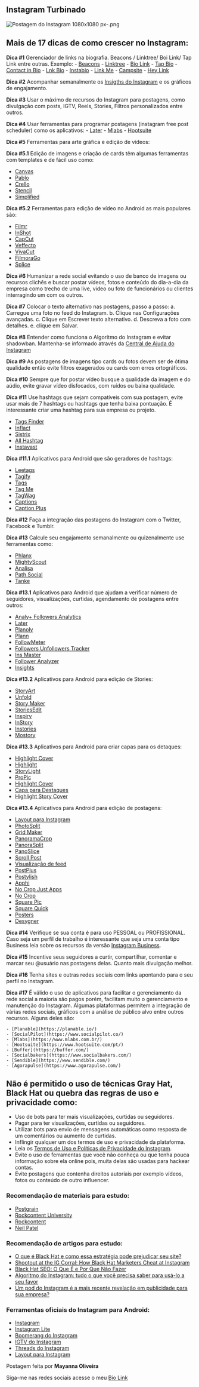 ## Instagram Turbinado


![Postagem do Instagram 1080x1080  px-.png](https://cdn.hashnode.com/res/hashnode/image/upload/v1635104981166/0lNx0M7F6.png)

## Mais de 17 dicas de como crescer no Instagram:

**Dica #1** Gerenciador de links na biografia. Beacons / Linktree/ Boi Link/ Tap Link entre outras. Exemplo:
	- [Beacons](https://beacons.ai/mayannaoliveira)
	- [Linktree](https://linktr.ee/mayannaoliveira)
	- [Bio Link](https://mayanna.bio.link/)
	- [Tap Bio](https://tap.bio/@mayanna)
	- [Contact in Bio](https://www.contactinbio.com/)
	- [Lnk Bio](https://lnk.bio/pt/)
	- [Instabio](https://instabio.cc/)
	- [Link Me](https://linkme.bio/)
	- [Campsite](https://campsite.bio/)
	- [Hey Link](https://heylink.me/)
	
**Dica #2** Acompanhar semanalmente os [Insigths do Instagram](https://help.instagram.com/1533933820244654) e os gráficos de engajamento.

**Dica #3** Usar o máximo de recursos do Instagram para postagens, como divulgação com posts, IGTV, Reels, Stories, Filtros personalizados entre outros.

**Dica #4** Usar ferramentas para programar postagens (instagram free post scheduler) como os aplicativos:
	- [Later](https://later.com/) 
	- [Mlabs](https://www.mlabs.com.br/) 
	- [Hootsuite](https://www.hootsuite.com/pt/)

**Dica #5** Ferramentas para arte gráfica e edição de vídeos:

**Dica #5.1** Edição de imagens e criação de cards têm algumas ferramentas com templates e de fácil uso como:
- [Canvas](https://www.canva.com/) 
- [Pablo](https://pablo.buffer.com/) 
- [Crello](https://crello.com/pt/)
- [Stencil](https://getstencil.com/)
- [Simplified](https://simplified.app/)
	
**Dica #5.2** Ferramentas para edição de vídeo no Android as mais populares são:
- [Filmr](https://play.google.com/store/apps/details?id=com.filmrapp.videoeditor)
- [InShot](https://play.google.com/store/apps/details?id=com.camerasideas.instashot)
- [CapCut](https://play.google.com/store/apps/details?id=com.lemon.lvoverseas)
- [Veffecto](https://play.google.com/store/apps/details?id=com.enjoyvdedit.veffecto)
- [VivaCut](https://play.google.com/store/apps/details?id=com.videoeditorpro.android)
- [FilmoraGo](https://play.google.com/store/apps/details?id=com.wondershare.filmorago)
- [Splice](https://play.google.com/store/apps/details?id=com.splice.video.editor)

**Dica #6** Humanizar a rede social evitando o uso de banco de imagens ou recursos clichês e buscar postar vídeos, fotos e conteúdo do dia-a-dia da empresa como trecho de uma live, video ou foto de funcionários ou clientes interragindo um com os outros.

**Dica #7** Colocar o texto alternativo nas postagens, passo a passo:
a. Carregue uma foto no feed do Instagram.
b. Clique nas Configurações avançadas.
c. Clique em Escrever texto alternativo.
d. Descreva a foto com detalhes. 
e. clique em Salvar.

**Dica #8** Entender como funciona o Algoritmo do Instagram e evitar shadowban. Mantenha-se informado através da [Central de Ajuda do Instagram](https://help.instagram.com) 

**Dica #9** As postagens de imagens tipo cards ou fotos devem ser de ótima qualidade então evite filtros exagerados ou cards com erros ortográficos.

**Dica #10** Sempre que for postar vídeo busque a qualidade da imagem e do aúdio, evite gravar vídeo disfocados, com ruídos ou baixa qualidade.

**Dica #11** Use hashtags que sejam compatíveis com sua postagem, evite usar mais de 7 hashtags ou hashtags que tenha baixa pontuação. É interessante criar uma hashtag para sua empresa ou projeto.

- [Tags Finder](https://www.tagsfinder.com/pt-br/)
- [Inflact](https://inflact.com/tools/instagram-hashtag-generator/)
- [Sistrix](https://app.sistrix.com/en/instagram-hashtags)
- [All Hashtag](https://www.all-hashtag.com/hashtag-generator.php)
- [Instavast](https://instavast.com/instagram-hashtag-generator/)	

**Dica #11.1** Aplicativos para Android que são geradores de hashtags:

- [Leetags](https://play.google.com/store/apps/details?id=com.leetags)
- [Tagify](https://play.google.com/store/apps/details?id=com.gongadev.hashtagram)
- [Tags](https://play.google.com/store/apps/details?id=com.sunraylabs.socialtags)
- [Tag Me](https://play.google.com/store/apps/details?id=com.joetschn.tag.me)
- [TagWag](https://play.google.com/store/apps/details?id=ai.tagwag.caption)
- [Captions](https://play.google.com/store/apps/details?id=com.caption.for.instagram.photos)
- [Caption Plus](https://play.google.com/store/apps/details?id=nbots.com.captionplus)

**Dica #12** Faça a integração das postagens do Instagram com o Twitter, Facebook e Tumblr.

**Dica #13** Calcule seu engajamento semanalmente ou quizenalmente use ferramentas como:

- [Phlanx](https://phlanx.com/engagement-calculator)
- [MightyScout](https://mightyscout.com/engagement-calculator)
- [Analisa](https://analisa.io/InstagramAnalytics-embed-code-widget)
- [Path Social](https://www.pathsocial.com/instagram-engagement-calculator)
- [Tanke](https://www.tanke.fr/en/instagram-engagement-rate-calculator-2)
	
	
**Dica #13.1**  Aplicativos para Android que ajudam a verificar número de seguidores, visualizações, curtidas, agendamento de postagens entre outros:

- [Analy+ Followers Analytics](https://play.google.com/store/apps/details?id=com.analyplus.app)
- [Later](https://play.google.com/store/apps/details?id=me.latergram.latergramme)
- [Planoly](https://play.google.com/store/apps/details?id=com.planoly.android)
- [Plann](https://play.google.com/store/apps/details?id=com.webhaus.planyourgramScheduler)
- [FollowMeter](https://play.google.com/store/apps/details?id=com.beakerapps.instameter2)
- [Followers Unfollowers Tracker](https://play.google.com/store/apps/details?id=com.unfollowers.likes.tracker)
-  [Ins Master](https://play.google.com/store/apps/details?id=com.ins.reports.analyzer.insta.followers.tracker)
- [Follower Analyzer](https://play.google.com/store/apps/details?id=com.maximolab.followeranalyzer)
-  [Insights](https://play.google.com/store/apps/details?id=followers.tracker.instagram.analyzer)
	
**Dica #13.2**  Aplicativos para Android para edição de Stories:

- [StoryArt](https://play.google.com/store/apps/details?id=com.ryzenrise.storyart)
-  [Unfold](https://play.google.com/store/apps/details?id=com.moonlab.unfold)
-  [Story Maker](https://play.google.com/store/apps/details?id=com.m3apps.storymaker)
-  [StoriesEdit](https://play.google.com/store/apps/details?id=com.planoly.storiesedit)
-  [Inspiry](https://play.google.com/store/apps/details?id=app.inspiry)
-  [InStory](https://play.google.com/store/apps/details?id=darkmode.theme.ig.sms.fb.android)
- [Instories](https://play.google.com/store/apps/details?id=io.instories)
-  [Mostory](https://play.google.com/store/apps/details?id=com.cerdillac.animatedstorymaker)

**Dica #13.3** Aplicativos para Android para criar capas para os detaques:

- [Highlight Cover](https://play.google.com/store/apps/details?id=com.ryzenrise.storyhighlightmaker)
- [Highlight](https://play.google.com/store/apps/details?id=mobi.highlight.app)
- [StoryLight](https://play.google.com/store/apps/details?id=com.highlight.cover.maker.for.instagram.story.creator.storylight)
- [ProPic](https://play.google.com/store/apps/details?id=com.circle.profile.picture.border.maker.dp.instagram)
- [Highlight Cover](https://play.google.com/store/apps/details?id=io.inspiringapps.highlights.covers.instagram.story)
- [Capa para Destaques](https://play.google.com/store/apps/details?id=com.Creative.Story.Highlight.Icons.Cover.Maker.App)
- [Highlight Story Cover](https://play.google.com/store/apps/details?id=highlight.covermaker.instagram.storyicons.logo.highlightapp)

**Dica #13.4** Aplicativos para Android para edição de postagens:

- [Layout para Instagram](https://play.google.com/store/apps/details?id=com.instagram.layout)
- [PhotoSplit](https://play.google.com/store/apps/details?id=co.techpositive.photosplit)
- [Grid Maker](https://play.google.com/store/apps/details?id=com.wrongturn.ninecutforinstagram)
- [PanoramaCrop](https://play.google.com/store/apps/details?id=pt.muffin.instapanorama)
- [PanoraSplit](https://play.google.com/store/apps/details?id=co.techpositive.panoramasplit)
- [PanoSlice](https://play.google.com/store/apps/details?id=com.panoslice.panoslicepro)
- [Scroll Post](https://play.google.com/store/apps/details?id=com.scroll.post.for.instagram.panorama.caro)
- [Visualização de feed](https://play.google.com/store/apps/details?id=com.charlyberthet.instagramfeedpreview)
- [PostPlus](https://play.google.com/store/apps/details?id=com.post.maker.for.instagram.socialmedia.creator.postplus)
- [Postylish](https://play.google.com/store/apps/details?id=com.gongadev.postylish)
- [Apphi](https://play.google.com/store/apps/details?id=com.apphi.android.post)
- [No Crop Just Apps](https://play.google.com/store/apps/details?id=com.no.crop.app.for.whatsapp.instagram)
- [No Crop](https://play.google.com/store/apps/details?id=com.rcplatform.nocrop)
- [Square Pic](https://play.google.com/store/apps/details?id=nocrop.photoeditor.squarepic)
- [Square Quick](https://play.google.com/store/apps/details?id=nocrop.photoeditor.squarequick)
- [Posters](https://play.google.com/store/apps/details?id=com.kvadgroup.posters)
- [Desygner](https://play.google.com/store/apps/details?id=com.delgeo.desygner)

**Dica #14** Verifique se sua conta é para uso PESSOAL ou PROFISSIONAL. Caso seja um perfil de trabalho é interessante que seja uma conta tipo Business leia sobre os recursos da versão [Instagram Business](https://business.instagram.com/?locale=pt_BR).

**Dica #15** Incentive seus seguidores a curtir, compartilhar, comentar e marcar seu @usuário nas postagens delas. Quanto mais divulgação melhor.

**Dica #16** Tenha sites e outras redes sociais com links apontando para o seu perfil no Instagram.

**Dica #17** É válido o uso de aplicativos para facilitar o gerenciamento da rede social a maioria são pagos porém, facilitam muito o gerenciamento e manutenção do Instagram. Algumas plataformas permitem a integração de várias redes sociais, gráficos com a análise de público alvo entre outros recursos. Alguns deles são:

	- [Planable](https://planable.io/)
	- [SocialPilot](https://www.socialpilot.co/)
	- [Mlabs](https://www.mlabs.com.br/)
	- [Hootsuite](https://www.hootsuite.com/pt/)
	- [Buffer](https://buffer.com/)
	- [Socialbakers](https://www.socialbakers.com/)
	- [Sendible](https://www.sendible.com/)
	- [Agorapulse](https://www.agorapulse.com/)

## Não é permitido o uso de técnicas Gray Hat, Black Hat ou quebra das regras de uso e privacidade como:
- Uso de bots para ter mais visualizações, curtidas ou seguidores.
- Pagar para ter visualizações, curtidas ou seguidores.
- Utilizar bots para envio de mensagens automáticas como resposta de um comentários ou aumento de curtidas.
- Inflingir qualquer um dos termos de uso e privacidade da plataforma.
- Leia os [Termos de Uso e Políticas de Privacidade do Instagram](https://pt-br.facebook.com/help/instagram/478745558852511).
- Evite o uso de ferramentas que você não conheça ou que tenha pouca informação sobre ela online pois, muita delas são usadas para hackear contas.
- Evite postagens que contenha direitos autoriais por exemplo vídeos, fotos ou conteúdo de outro influencer.

### Recomendação de materiais para estudo:

- [Postgrain](https://postgrain.com/materiais)
- [Rockcontent University](https://university.br.rockcontent.com)
- [Rockcontent](https://rockcontent.com/br/recursos)
- [Neil Patel](https://neilpatel.com/br/blog)

### Recomendação de artigos para estudo:

- [O que é Black Hat e como essa estratégia pode prejudicar seu site?](https://rockcontent.com/br/blog/black-hat)
- [Shootout at the IG Corral: How Black Hat Marketers Cheat at Instagram](https://www.eminentseo.com/blog/ig-corral-black-hat-marketers-cheat-instagram)
- [Black Hat SEO: O Que É e Por Que Não Fazer](https://neilpatel.com/br/blog/black-hat-seo-desvendado-7-taticas-absurdas-que-geraram-grandes-resultados)
- [Algoritmo do Instagram: tudo o que você precisa saber para usá-lo a seu favor](https://blog.bume.com/algoritmo-do-instagram)
- [Um pod do Instagram é a mais recente revelação em publicidade para sua empresa?](https://www.criatura.com.br/social-media/um-pod-do-instagram-e-a-mais-recente-revelacao-em-publicidade-para-sua-empresa)

### Ferramentas oficiais do Instagram para Android:

- [Instagram](https://play.google.com/store/apps/details?id=com.instagram.android)
- [Instagram Lite](https://play.google.com/store/apps/details?id=com.instagram.lite)
- [Boomerang do Instagram](https://play.google.com/store/apps/details?id=com.instagram.boomerang)
- [IGTV do Instagram](https://play.google.com/store/apps/details?id=com.instagram.igtv)
- [Threads do Instagram](https://play.google.com/store/apps/details?id=com.instagram.threadsapp)
- [Layout para Instagram](https://play.google.com/store/apps/details?id=com.instagram.layout)
 

 Postagem feita por **Mayanna Oliveira**
 
 Siga-me nas redes sociais acesse o meu [Bio Link](https://mayanna.bio.link/)